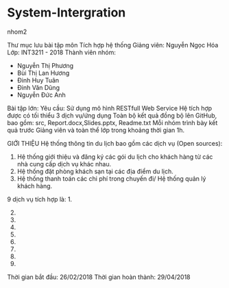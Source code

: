 # System-Intergration
nhom2

Thư mục lưu bài tập môn Tích hợp hệ thống Giảng viên: Nguyễn Ngọc Hóa Lớp: INT3211 - 2018
Thành viên nhóm:
- Nguyễn Thị Phương
- Bùi Thị Lan Hương
- Đinh Huy Tuân
- Đinh Văn Dũng
- Nguyễn Đức Anh

Bài tập lớn:
Yêu cầu:
Sử dụng mô hình RESTfull Web Service
Hệ tích hợp được có tối thiểu 3 dịch vụ/ứng dụng
Toàn bộ kết quả đồng bộ lên GitHub, bao gồm: src, Report.docx,Slides.pptx, Readme.txt
Mỗi nhóm trình bày kết quả trước Giảng viên và toàn thể lớp trong khoảng thời gian 1h.

GIỚI THIỆU
Hệ thống thông tin du lịch bao gồm các dịch vụ (Open sources):
1. Hệ thống giới thiệu và đăng ký các gói du lịch cho khách hàng từ các nhà cung cấp dịch vụ khác nhau.
2. Hệ thống đặt phòng khách sạn tại các địa điểm du lịch.
3. Hệ thống thanh toán các chi phí trong chuyến đi/ Hệ thống quản lý khách hàng.


9 dịch vụ tích hợp là:
1. 

2.

3.

4.

5.

6.

7.

8.

9.


Thời gian bắt đầu: 26/02/2018
Thời gian hoàn thành: 29/04/2018


